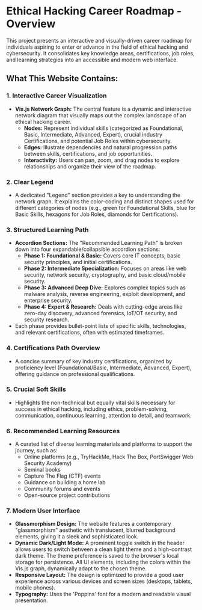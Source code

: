 # Ethical Hacking Career Roadmap - Overview

This project presents an interactive and visually-driven career roadmap for individuals aspiring to enter or advance in the field of ethical hacking and cybersecurity. It consolidates key knowledge areas, certifications, job roles, and learning strategies into an accessible and modern web interface.

## What This Website Contains:

### 1. Interactive Career Visualization

*   **Vis.js Network Graph:** The central feature is a dynamic and interactive network diagram that visually maps out the complex landscape of an ethical hacking career.
    *   **Nodes:** Represent individual skills (categorized as Foundational, Basic, Intermediate, Advanced, Expert), crucial industry Certifications, and potential Job Roles within cybersecurity.
    *   **Edges:** Illustrate dependencies and natural progression paths between skills, certifications, and job opportunities.
    *   **Interactivity:** Users can pan, zoom, and drag nodes to explore relationships and organize their view of the roadmap.

### 2. Clear Legend

*   A dedicated "Legend" section provides a key to understanding the network graph. It explains the color-coding and distinct shapes used for different categories of nodes (e.g., green for Foundational Skills, blue for Basic Skills, hexagons for Job Roles, diamonds for Certifications).

### 3. Structured Learning Path

*   **Accordion Sections:** The "Recommended Learning Path" is broken down into four expandable/collapsible accordion sections:
    *   **Phase 1: Foundational & Basic:** Covers core IT concepts, basic security principles, and initial certifications.
    *   **Phase 2: Intermediate Specialization:** Focuses on areas like web security, network security, cryptography, and basic cloud/mobile security.
    *   **Phase 3: Advanced Deep Dive:** Explores complex topics such as malware analysis, reverse engineering, exploit development, and enterprise security.
    *   **Phase 4: Expert & Research:** Deals with cutting-edge areas like zero-day discovery, advanced forensics, IoT/OT security, and security research.
*   Each phase provides bullet-point lists of specific skills, technologies, and relevant certifications, often with estimated timeframes.

### 4. Certifications Path Overview

*   A concise summary of key industry certifications, organized by proficiency level (Foundational/Basic, Intermediate, Advanced, Expert), offering guidance on professional qualifications.

### 5. Crucial Soft Skills

*   Highlights the non-technical but equally vital skills necessary for success in ethical hacking, including ethics, problem-solving, communication, continuous learning, attention to detail, and teamwork.

### 6. Recommended Learning Resources

*   A curated list of diverse learning materials and platforms to support the journey, such as:
    *   Online platforms (e.g., TryHackMe, Hack The Box, PortSwigger Web Security Academy)
    *   Seminal books
    *   Capture The Flag (CTF) events
    *   Guidance on building a home lab
    *   Community forums and events
    *   Open-source project contributions

### 7. Modern User Interface

*   **Glassmorphism Design:** The website features a contemporary "glassmorphism" aesthetic with translucent, blurred background elements, giving it a sleek and sophisticated look.
*   **Dynamic Dark/Light Mode:** A prominent toggle switch in the header allows users to switch between a clean light theme and a high-contrast dark theme. The theme preference is saved to the browser's local storage for persistence. All UI elements, including the colors within the Vis.js graph, dynamically adapt to the chosen theme.
*   **Responsive Layout:** The design is optimized to provide a good user experience across various devices and screen sizes (desktops, tablets, mobile phones).
*   **Typography:** Uses the 'Poppins' font for a modern and readable visual presentation.
